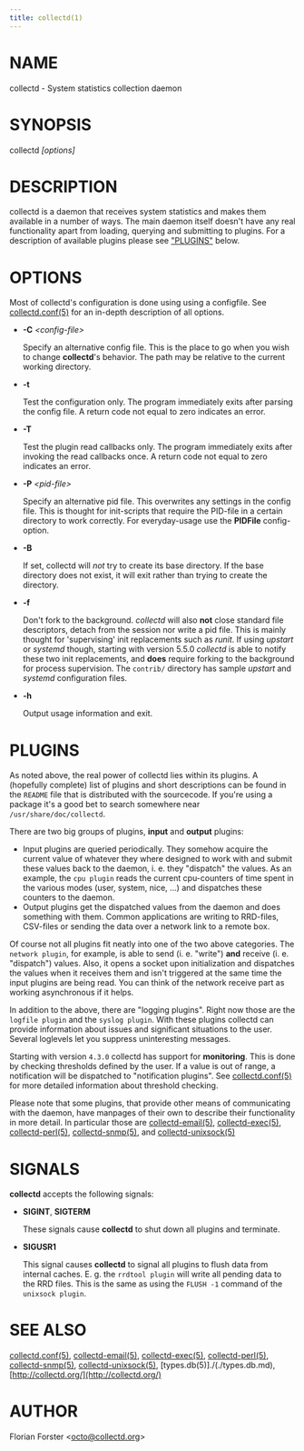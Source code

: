 ```yaml
---
title: collectd(1)
---
```

# NAME

collectd - System statistics collection daemon

# SYNOPSIS

collectd _\[options\]_

# DESCRIPTION

collectd is a daemon that receives system statistics and makes them available
in a number of ways. The main daemon itself doesn't have any real functionality
apart from loading, querying and submitting to plugins. For a description of
available plugins please see ["PLUGINS"](#plugins) below.

# OPTIONS

Most of collectd's configuration is done using using a configfile. See
[collectd.conf(5)](./collectd.conf.md) for an in-depth description of all options.

- **-C** _&lt;config-file>_

    Specify an alternative config file. This is the place to go when you wish to
    change **collectd**'s behavior. The path may be relative to the current working
    directory.

- **-t**

    Test the configuration only. The program immediately exits after parsing the
    config file. A return code not equal to zero indicates an error.

- **-T**

    Test the plugin read callbacks only. The program immediately exits after invoking
    the read callbacks once. A return code not equal to zero indicates an error.

- **-P** _&lt;pid-file>_

    Specify an alternative pid file. This overwrites any settings in the config
    file. This is thought for init-scripts that require the PID-file in a certain
    directory to work correctly. For everyday-usage use the **PIDFile**
    config-option.

- **-B**

    If set, collectd will _not_ try to create its base directory. If the base
    directory does not exist, it will exit rather than trying to create the
    directory.

- **-f**

    Don't fork to the background. _collectd_ will also **not** close standard file
    descriptors, detach from the session nor write a pid file. This is mainly
    thought for 'supervising' init replacements such as _runit_. If using
    _upstart_ or _systemd_ though, starting with version 5.5.0 _collectd_ is
    able to notify these two init replacements, and **does** require forking to the
    background for process supervision. The `contrib/` directory has sample
    _upstart_ and _systemd_ configuration files.

- **-h**

    Output usage information and exit.

# PLUGINS

As noted above, the real power of collectd lies within its plugins. A
(hopefully complete) list of plugins and short descriptions can be found in the
`README` file that is distributed with the sourcecode. If you're using a
package it's a good bet to search somewhere near `/usr/share/doc/collectd`.

There are two big groups of plugins, **input** and **output** plugins:

- Input plugins are queried periodically. They somehow acquire the current value
of whatever they where designed to work with and submit these values back to
the daemon, i. e. they "dispatch" the values. As an example, the `cpu plugin`
reads the current cpu-counters of time spent in the various modes (user,
system, nice, ...) and dispatches these counters to the daemon.
- Output plugins get the dispatched values from the daemon and does something
with them. Common applications are writing to RRD-files, CSV-files or sending
the data over a network link to a remote box.

Of course not all plugins fit neatly into one of the two above categories. The
`network plugin`, for example, is able to send (i. e. "write") **and**
receive (i. e. "dispatch") values. Also, it opens a socket upon
initialization and dispatches the values when it receives them and isn't
triggered at the same time the input plugins are being read. You can think of
the network receive part as working asynchronous if it helps.

In addition to the above, there are "logging plugins". Right now those are the
`logfile plugin` and the `syslog plugin`. With these plugins collectd can
provide information about issues and significant situations to the user.
Several loglevels let you suppress uninteresting messages.

Starting with version `4.3.0` collectd has support for **monitoring**. This is
done by checking thresholds defined by the user. If a value is out of range, a
notification will be dispatched to "notification plugins". See
[collectd.conf(5)](./collectd.conf.md) for more detailed information about threshold checking.

Please note that some plugins, that provide other means of communicating with
the daemon, have manpages of their own to describe their functionality in more
detail. In particular those are [collectd-email(5)](./collectd-email.md), [collectd-exec(5)](./collectd-exec.md),
[collectd-perl(5)](./collectd-perl.md), [collectd-snmp(5)](./collectd-snmp.md), and [collectd-unixsock(5)](./collectd-unixsock.md)

# SIGNALS

**collectd** accepts the following signals:

- **SIGINT**, **SIGTERM**

    These signals cause **collectd** to shut down all plugins and terminate.

- **SIGUSR1**

    This signal causes **collectd** to signal all plugins to flush data from
    internal caches. E. g. the `rrdtool plugin` will write all pending data
    to the RRD files. This is the same as using the `FLUSH -1` command of the
    `unixsock plugin`.

# SEE ALSO

[collectd.conf(5)](./collectd.conf.md),
[collectd-email(5)](./collectd-email.md),
[collectd-exec(5)](./collectd-exec.md),
[collectd-perl(5)](./collectd-perl.md),
[collectd-snmp(5)](./collectd-snmp.md),
[collectd-unixsock(5)](./collectd-unixsock.md),
[types.db(5)]./(./types.db.md),
[http://collectd.org/](http://collectd.org/)

# AUTHOR

Florian Forster &lt;octo@collectd.org>

